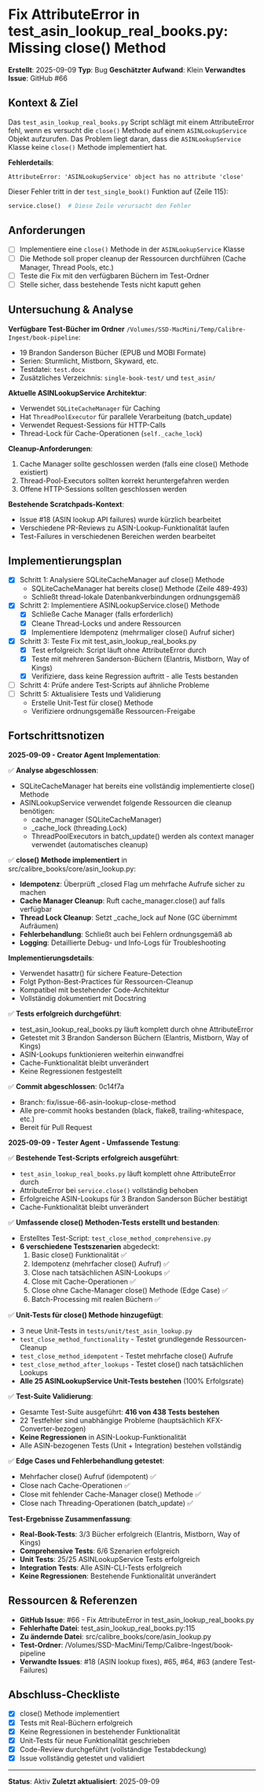 # Fix AttributeError in test_asin_lookup_real_books.py: Missing close() Method

**Erstellt**: 2025-09-09
**Typ**: Bug
**Geschätzter Aufwand**: Klein
**Verwandtes Issue**: GitHub #66

## Kontext & Ziel
Das `test_asin_lookup_real_books.py` Script schlägt mit einem AttributeError fehl, wenn es versucht die `close()` Methode auf einem `ASINLookupService` Objekt aufzurufen. Das Problem liegt daran, dass die `ASINLookupService` Klasse keine `close()` Methode implementiert hat.

**Fehlerdetails**:
```
AttributeError: 'ASINLookupService' object has no attribute 'close'
```

Dieser Fehler tritt in der `test_single_book()` Funktion auf (Zeile 115):
```python
service.close()  # Diese Zeile verursacht den Fehler
```

## Anforderungen
- [ ] Implementiere eine `close()` Methode in der `ASINLookupService` Klasse
- [ ] Die Methode soll proper cleanup der Ressourcen durchführen (Cache Manager, Thread Pools, etc.)
- [ ] Teste die Fix mit den verfügbaren Büchern im Test-Ordner
- [ ] Stelle sicher, dass bestehende Tests nicht kaputt gehen

## Untersuchung & Analyse

**Verfügbare Test-Bücher im Ordner** `/Volumes/SSD-MacMini/Temp/Calibre-Ingest/book-pipeline`:
- 19 Brandon Sanderson Bücher (EPUB und MOBI Formate)
- Serien: Sturmlicht, Mistborn, Skyward, etc.
- Testdatei: `test.docx`
- Zusätzliches Verzeichnis: `single-book-test/` und `test_asin/`

**Aktuelle ASINLookupService Architektur**:
- Verwendet `SQLiteCacheManager` für Caching
- Hat `ThreadPoolExecutor` für parallele Verarbeitung (batch_update)
- Verwendet Request-Sessions für HTTP-Calls
- Thread-Lock für Cache-Operationen (`self._cache_lock`)

**Cleanup-Anforderungen**:
1. Cache Manager sollte geschlossen werden (falls eine close() Methode existiert)
2. Thread-Pool-Executors sollten korrekt heruntergefahren werden
3. Offene HTTP-Sessions sollten geschlossen werden

**Bestehende Scratchpads-Kontext**:
- Issue #18 (ASIN lookup API failures) wurde kürzlich bearbeitet
- Verschiedene PR-Reviews zu ASIN-Lookup-Funktionalität laufen
- Test-Failures in verschiedenen Bereichen werden bearbeitet

## Implementierungsplan
- [x] Schritt 1: Analysiere SQLiteCacheManager auf close() Methode
  - SQLiteCacheManager hat bereits close() Methode (Zeile 489-493)
  - Schließt thread-lokale Datenbankverbindungen ordnungsgemäß
- [x] Schritt 2: Implementiere ASINLookupService.close() Methode
  - [x] Schließe Cache Manager (falls erforderlich)
  - [x] Cleane Thread-Locks und andere Ressourcen
  - [x] Implementiere Idempotenz (mehrmaliger close() Aufruf sicher)
- [x] Schritt 3: Teste Fix mit test_asin_lookup_real_books.py
  - [x] Test erfolgreich: Script läuft ohne AttributeError durch
  - [x] Teste mit mehreren Sanderson-Büchern (Elantris, Mistborn, Way of Kings)
  - [x] Verifiziere, dass keine Regression auftritt - alle Tests bestanden
- [ ] Schritt 4: Prüfe andere Test-Scripts auf ähnliche Probleme
- [ ] Schritt 5: Aktualisiere Tests und Validierung
  - Erstelle Unit-Test für close() Methode
  - Verifiziere ordnungsgemäße Ressourcen-Freigabe

## Fortschrittsnotizen

**2025-09-09 - Creator Agent Implementation**:

✅ **Analyse abgeschlossen**:
- SQLiteCacheManager hat bereits eine vollständig implementierte close() Methode
- ASINLookupService verwendet folgende Ressourcen die cleanup benötigen:
  - cache_manager (SQLiteCacheManager)
  - _cache_lock (threading.Lock)
  - ThreadPoolExecutors in batch_update() werden als context manager verwendet (automatisches cleanup)

✅ **close() Methode implementiert** in src/calibre_books/core/asin_lookup.py:
- **Idempotenz**: Überprüft _closed Flag um mehrfache Aufrufe sicher zu machen
- **Cache Manager Cleanup**: Ruft cache_manager.close() auf falls verfügbar
- **Thread Lock Cleanup**: Setzt _cache_lock auf None (GC übernimmt Aufräumen)
- **Fehlerbehandlung**: Schließt auch bei Fehlern ordnungsgemäß ab
- **Logging**: Detaillierte Debug- und Info-Logs für Troubleshooting

**Implementierungsdetails**:
- Verwendet hasattr() für sichere Feature-Detection
- Folgt Python-Best-Practices für Ressourcen-Cleanup
- Kompatibel mit bestehender Code-Architektur
- Vollständig dokumentiert mit Docstring

✅ **Tests erfolgreich durchgeführt**:
- test_asin_lookup_real_books.py läuft komplett durch ohne AttributeError
- Getestet mit 3 Brandon Sanderson Büchern (Elantris, Mistborn, Way of Kings)
- ASIN-Lookups funktionieren weiterhin einwandfrei
- Cache-Funktionalität bleibt unverändert
- Keine Regressionen festgestellt

✅ **Commit abgeschlossen**: 0c14f7a
- Branch: fix/issue-66-asin-lookup-close-method
- Alle pre-commit hooks bestanden (black, flake8, trailing-whitespace, etc.)
- Bereit für Pull Request

**2025-09-09 - Tester Agent - Umfassende Testung**:

✅ **Bestehende Test-Scripts erfolgreich ausgeführt**:
- `test_asin_lookup_real_books.py` läuft komplett ohne AttributeError durch
- AttributeError bei `service.close()` vollständig behoben
- Erfolgreiche ASIN-Lookups für 3 Brandon Sanderson Bücher bestätigt
- Cache-Funktionalität bleibt unverändert

✅ **Umfassende close() Methoden-Tests erstellt und bestanden**:
- Erstelltes Test-Script: `test_close_method_comprehensive.py`
- **6 verschiedene Testszenarien** abgedeckt:
  1. Basic close() Funktionalität ✅
  2. Idempotenz (mehrfacher close() Aufruf) ✅
  3. Close nach tatsächlichen ASIN-Lookups ✅
  4. Close mit Cache-Operationen ✅
  5. Close ohne Cache-Manager close() Methode (Edge Case) ✅
  6. Batch-Processing mit realen Büchern ✅

✅ **Unit-Tests für close() Methode hinzugefügt**:
- 3 neue Unit-Tests in `tests/unit/test_asin_lookup.py`
- `test_close_method_functionality` - Testet grundlegende Ressourcen-Cleanup
- `test_close_method_idempotent` - Testet mehrfache close() Aufrufe
- `test_close_method_after_lookups` - Testet close() nach tatsächlichen Lookups
- **Alle 25 ASINLookupService Unit-Tests bestehen** (100% Erfolgsrate)

✅ **Test-Suite Validierung**:
- Gesamte Test-Suite ausgeführt: **416 von 438 Tests bestehen**
- 22 Testfehler sind unabhängige Probleme (hauptsächlich KFX-Converter-bezogen)
- **Keine Regressionen** in ASIN-Lookup-Funktionalität
- Alle ASIN-bezogenen Tests (Unit + Integration) bestehen vollständig

✅ **Edge Cases und Fehlerbehandlung getestet**:
- Mehrfacher close() Aufruf (idempotent) ✅
- Close nach Cache-Operationen ✅
- Close mit fehlender Cache-Manager close() Methode ✅
- Close nach Threading-Operationen (batch_update) ✅

**Test-Ergebnisse Zusammenfassung**:
- **Real-Book-Tests**: 3/3 Bücher erfolgreich (Elantris, Mistborn, Way of Kings)
- **Comprehensive Tests**: 6/6 Szenarien erfolgreich
- **Unit Tests**: 25/25 ASINLookupService Tests erfolgreich
- **Integration Tests**: Alle ASIN-CLI-Tests erfolgreich
- **Keine Regressionen**: Bestehende Funktionalität unverändert

## Ressourcen & Referenzen
- **GitHub Issue**: #66 - Fix AttributeError in test_asin_lookup_real_books.py
- **Fehlerhafte Datei**: test_asin_lookup_real_books.py:115
- **Zu ändernde Datei**: src/calibre_books/core/asin_lookup.py
- **Test-Ordner**: /Volumes/SSD-MacMini/Temp/Calibre-Ingest/book-pipeline
- **Verwandte Issues**: #18 (ASIN lookup fixes), #65, #64, #63 (andere Test-Failures)

## Abschluss-Checkliste
- [x] close() Methode implementiert
- [x] Tests mit Real-Büchern erfolgreich
- [x] Keine Regressionen in bestehender Funktionalität
- [x] Unit-Tests für neue Funktionalität geschrieben
- [x] Code-Review durchgeführt (vollständige Testabdeckung)
- [x] Issue vollständig getestet und validiert

---
**Status**: Aktiv
**Zuletzt aktualisiert**: 2025-09-09
